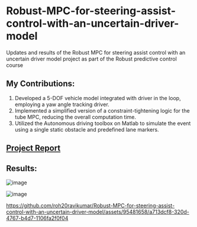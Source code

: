 # Robust-MPC-for-steering-assist-control-with-an-uncertain-driver-model
Updates and results of the Robust MPC for steering assist control with an uncertain driver model project as part of the Robust predictive control course

## My Contributions:
1. Developed a 5-DOF vehicle model integrated with driver in the loop, employing a yaw angle tracking driver.
2. Implemented a simplified version of a constraint-tightening logic for the tube MPC, reducing the overall computation time.
3. Utilized the Autonomous driving toolbox on Matlab to simulate the event using a single static obstacle and predefined lane markers.

## [Project Report]()

## Results:

![image](https://github.com/roh20ravikumar/Robust-MPC-for-steering-assist-control-with-an-uncertain-driver-model/assets/95481658/00622ee2-84b3-40d3-ac18-565c367a9829)

![image](https://github.com/roh20ravikumar/Robust-MPC-for-steering-assist-control-with-an-uncertain-driver-model/assets/95481658/37ea18c2-98ec-42e5-a54b-0692af48fc30)


https://github.com/roh20ravikumar/Robust-MPC-for-steering-assist-control-with-an-uncertain-driver-model/assets/95481658/a713dcf8-320d-4767-b4d7-1106fa2f0f04

